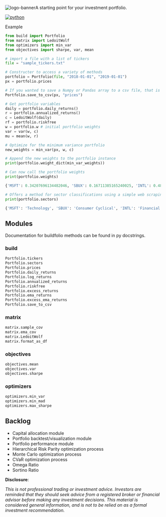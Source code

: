![logo-banner](/Users/malcolmgillespie/Projects/buildfolio/media/logo-banner.png)A starting point for your investment portfolio.

<p align="left">
    <a href="https://www.python.org/">
        <img src="https://ForTheBadge.com/images/badges/made-with-python.svg"
            alt="python"></a>
</p>

Example

``` python
from build import Portfolio
from matrix import LedoitWolf
from optimizers import min_var
from objectives import sharpe, var, mean

# import a file with a list of tickers
file = "sample_tickers.txt"

# Constructer to access a variety of methods
portfolio = Portfolio(file, "2018-01-01", "2019-01-01")
px = portfolio.prices

# If you wanted to save a Numpy or Pandas array to a csv file, that is possible
Portfolio.save_to_csv(px, "prices")

# Get portfolio variables
daily = portfolio.daily_returns()
r = portfolio.annualized_returns()
c = LedoitWolf(daily)
rf = portfolio.riskfree
w = portfolio.w # initial portfolio weights
var = var(w, c)
mu = mean(w, r)

# Optimize for the minimum variance portfolio
new_weights = min_var(px, w, c)

# Append the new weights to the portfolio instance
print(portfolio.weight_dict(min_var_weights))

# Can now call the portfolio weights
print(portfolio.weights)
```

```python
{'MSFT': 0.34207696134482046, 'SBUX': 0.16711385165240025, 'INTL': 0.48900343581850647, 'TSLA': 0.001805751184272882}
```

```python
# Offers a method for sector classifications using a simple web scraping script
print(portfolio.sectors)
```

```python
{'MSFT': 'Technology', 'SBUX': 'Consumer Cyclical', 'INTL': 'Financial Services', 'TSLA': 'Consumer Cyclical'}
```



## Modules

Documentation for buildfolio methods can be found in py docstrings.

### build

```python
Portfolio.tickers
Portfolio.sectors
Portfolio.prices
Portfolio.daily_returns
Portfolio.log_returns
Portfolio.annualized_returns
Portfolio.riskfree
Portfolio.excess_returns
Portfolio.ema_returns
Portfolio.excess_ema_returns
Portfolio.save_to_csv
```

### matrix

```python
matrix.sample_cov
matrix.ema_cov
matrix.LedoitWolf
matrix.format_as_df
```

### objectives

```python
objectives.mean
objectives.var
objectives.sharpe
```

### optimizers

```python
optimizers.min_var
optimizers.min_mad
optimizers.max_sharpe
```

## Backlog

- Capital allocation module
- Portfolio backtest/visualization module
- Portfolio performance module
- Hierarchical Risk Parity optimization process
- Monte Carlo optimization process
- CVaR optimization process
- Omega Ratio
- Sortino Ratio



**Disclosure**: 

*This is not professional trading or investment advice. Investors are reminded that they should seek advice from a registered broker or financial advisor before making any investment decisions. This material is considered general information, and is not to be relied on as a formal investment recommendation.*

